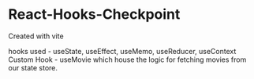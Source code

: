 # React-Hooks-Checkpoint

Created with vite

hooks used - useState, useEffect, useMemo, useReducer, useContext
Custom Hook - useMovie which house the logic for fetching movies from our state store.
